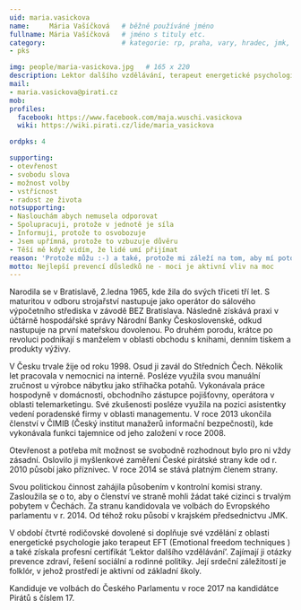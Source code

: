 ```yaml
---
uid: maria.vasickova
name:     Mária Vašíčková  	# běžně používáné jméno
fullname: Mária Vašíčková  	# jméno s tituly etc.
category:                 	# kategorie: rp, praha, vary, hradec, jmk, senat
- pks

img: people/maria-vasickova.jpg   # 165 x 220
description: Lektor dalšího vzdělávání, terapeut energetické psychologie a místopředsedkyně předsednictva JMK 	# kratký popis, max 160 znaků
mail:
- maria.vasickova@pirati.cz
mob:			  
profiles:             
  facebook: https://www.facebook.com/maja.wuschi.vasickova
  wiki: https://wiki.pirati.cz/lide/maria_vasickova

ordpks: 4

supporting:
- otevřenost
- svobodu slova
- možnost volby
- vstřícnost
- radost ze života
notsupporting:
- Naslouchám abych nemusela odporovat
- Spolupracuji, protože v jednotě je síla
- Informuji, protože to osvobozuje
- Jsem upřímná, protože to vzbuzuje důvěru
- Těší mě když vidím, že lidé umí přijímat
reason: 'Protože můžu :-) a také, protože mi záleží na tom, aby mí potomci mohli říkat: Chci žít tady, protože tady je nejlépe.'
motto: Nejlepší prevencí důsledků ne - moci je aktivní vliv na moc
---
```


Narodila se v Bratislavě, 2.ledna 1965, kde žila do svých třiceti tří let. S maturitou v odboru strojařství nastupuje jako operátor do sálového výpočetního střediska v závodě BEZ Bratislava. Následně získává praxi v účtárně hospodářské správy Národní Banky Československé, odkud nastupuje na první mateřskou dovolenou. Po druhém porodu, krátce po revoluci podnikají s manželem v oblasti obchodu s knihami, denním tiskem a produkty výživy.

V Česku trvale žije od roku 1998. Osud ji zavál do Středních Čech. Několik let pracovala v nemocnici na interně. Posléze využila svou manuální zručnost u výrobce nábytku jako střihačka potahů. Vykonávala práce hospodyně v domácnosti, obchodního zástupce pojišťovny, operátora v oblasti telemarketingu. Své zkušenosti posléze využila na pozici asistentky vedení poradenské firmy v oblasti managementu. V roce 2013 ukončila členství v ČIMIB (Český institut manažerů informační bezpečnosti), kde vykonávala funkci tajemnice od jeho založení v roce 2008.

Otevřenost a potřeba mít možnost se svobodně rozhodnout bylo pro ni vždy zásadní. Oslovilo ji myšlenkové zaměření České pirátské strany kde od r. 2010 působí jako příznivec. V roce 2014 se stává platným členem strany.

Svou politickou činnost zahájila působením v kontrolní komisi strany. Zasloužila se o to, aby o členství ve straně mohli žádat také cizinci s trvalým pobytem v Čechách. Za stranu kandidovala ve volbách do Evropského parlamentu v r. 2014. Od téhož roku působí v krajském předsednictvu JMK.

V období čtvrté rodičovské dovolené si doplňuje své vzdělání z oblasti energetické psychologie jako terapeut EFT (Emotional freedom techniques ) a také získala profesní certifikát  ‘Lektor dalšího vzdělávání’. Zajímají ji otázky prevence zdraví, řešení sociální a rodinné politiky. Její srdeční záležitostí je folklór, v jehož prostředí je aktivní od základní školy.

Kandiduje ve volbách do Českého Parlamentu v roce 2017 na kandidátce Pirátů
s číslem 17.
